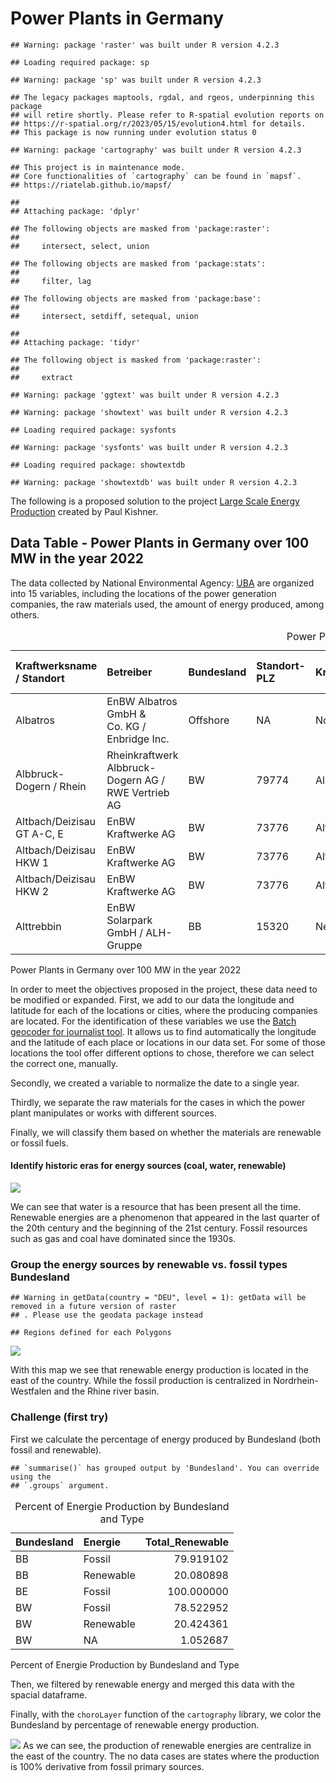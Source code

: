 # Power Plants in Germany

    ## Warning: package 'raster' was built under R version 4.2.3

    ## Loading required package: sp

    ## Warning: package 'sp' was built under R version 4.2.3

    ## The legacy packages maptools, rgdal, and rgeos, underpinning this package
    ## will retire shortly. Please refer to R-spatial evolution reports on
    ## https://r-spatial.org/r/2023/05/15/evolution4.html for details.
    ## This package is now running under evolution status 0

    ## Warning: package 'cartography' was built under R version 4.2.3

    ## This project is in maintenance mode. 
    ## Core functionalities of `cartography` can be found in `mapsf`.
    ## https://riatelab.github.io/mapsf/

    ## 
    ## Attaching package: 'dplyr'

    ## The following objects are masked from 'package:raster':
    ## 
    ##     intersect, select, union

    ## The following objects are masked from 'package:stats':
    ## 
    ##     filter, lag

    ## The following objects are masked from 'package:base':
    ## 
    ##     intersect, setdiff, setequal, union

    ## 
    ## Attaching package: 'tidyr'

    ## The following object is masked from 'package:raster':
    ## 
    ##     extract

    ## Warning: package 'ggtext' was built under R version 4.2.3

    ## Warning: package 'showtext' was built under R version 4.2.3

    ## Loading required package: sysfonts

    ## Warning: package 'sysfonts' was built under R version 4.2.3

    ## Loading required package: showtextdb

    ## Warning: package 'showtextdb' was built under R version 4.2.3

The following is a proposed solution to the project [Large Scale Energy
Production](https://github.com/Dr-Eberle-Zentrum/Advanced-data-processing-with-R/blob/main/Projects/PaulKirschner/ProjectIdea_Energy.md)
created by Paul Kishner.

## Data Table - Power Plants in Germany over 100 MW in the year 2022

The data collected by National Environmental Agency:
[UBA](https://www.umweltbundesamt.de/dokument/datenbank-kraftwerke-in-deutschland)
are organized into 15 variables, including the locations of the power
generation companies, the raw materials used, the amount of energy
produced, among others.

<table style="width:100%;">
<caption>Power Plants in Germany over 100 MW in the year 2022</caption>
<colgroup>
<col style="width: 11%" />
<col style="width: 21%" />
<col style="width: 4%" />
<col style="width: 5%" />
<col style="width: 7%" />
<col style="width: 13%" />
<col style="width: 9%" />
<col style="width: 14%" />
<col style="width: 4%" />
<col style="width: 8%" />
</colgroup>
<thead>
<tr class="header">
<th style="text-align: left;">Kraftwerksname / Standort</th>
<th style="text-align: left;">Betreiber</th>
<th style="text-align: left;">Bundesland</th>
<th style="text-align: left;">Standort-PLZ</th>
<th style="text-align: left;">Kraftwerksstandort</th>
<th style="text-align: right;">Elektrische Bruttoleistung (MW)</th>
<th style="text-align: left;">Fernwärme-leistung (MW)</th>
<th style="text-align: left;">Inbetriebnahme (ggf. Ertüchtigung)</th>
<th style="text-align: left;">Anlagenart</th>
<th style="text-align: left;">Primärenergieträger</th>
</tr>
</thead>
<tbody>
<tr class="odd">
<td style="text-align: left;">Albatros</td>
<td style="text-align: left;">EnBW Albatros GmbH &amp; Co. KG / Enbridge
Inc.</td>
<td style="text-align: left;">Offshore</td>
<td style="text-align: left;">NA</td>
<td style="text-align: left;">Nordsee</td>
<td style="text-align: right;">112.0</td>
<td style="text-align: left;">NA</td>
<td style="text-align: left;">2019</td>
<td style="text-align: left;">WEA</td>
<td style="text-align: left;">Wind (O)</td>
</tr>
<tr class="even">
<td style="text-align: left;">Albbruck-Dogern / Rhein</td>
<td style="text-align: left;">Rheinkraftwerk Albbruck-Dogern AG / RWE
Vertrieb AG</td>
<td style="text-align: left;">BW</td>
<td style="text-align: left;">79774</td>
<td style="text-align: left;">Albbruck</td>
<td style="text-align: right;">108.9</td>
<td style="text-align: left;">NA</td>
<td style="text-align: left;">1933 / 2009 (2020)</td>
<td style="text-align: left;">LWK</td>
<td style="text-align: left;">Wasser</td>
</tr>
<tr class="odd">
<td style="text-align: left;">Altbach/Deizisau GT A-C, E</td>
<td style="text-align: left;">EnBW Kraftwerke AG</td>
<td style="text-align: left;">BW</td>
<td style="text-align: left;">73776</td>
<td style="text-align: left;">Altbach</td>
<td style="text-align: right;">305.0</td>
<td style="text-align: left;">NA</td>
<td style="text-align: left;">1971-1997</td>
<td style="text-align: left;">GT</td>
<td style="text-align: left;">Erdgas</td>
</tr>
<tr class="even">
<td style="text-align: left;">Altbach/Deizisau HKW 1</td>
<td style="text-align: left;">EnBW Kraftwerke AG</td>
<td style="text-align: left;">BW</td>
<td style="text-align: left;">73776</td>
<td style="text-align: left;">Altbach</td>
<td style="text-align: right;">476.0</td>
<td style="text-align: left;">280</td>
<td style="text-align: left;">1985 (2006)</td>
<td style="text-align: left;">HKW</td>
<td style="text-align: left;">Steinkohle</td>
</tr>
<tr class="odd">
<td style="text-align: left;">Altbach/Deizisau HKW 2</td>
<td style="text-align: left;">EnBW Kraftwerke AG</td>
<td style="text-align: left;">BW</td>
<td style="text-align: left;">73776</td>
<td style="text-align: left;">Altbach</td>
<td style="text-align: right;">379.0</td>
<td style="text-align: left;">280</td>
<td style="text-align: left;">1997 (2012)</td>
<td style="text-align: left;">HKW (DT)</td>
<td style="text-align: left;">Steinkohle</td>
</tr>
<tr class="even">
<td style="text-align: left;">Alttrebbin</td>
<td style="text-align: left;">EnBW Solarpark GmbH / ALH-Gruppe</td>
<td style="text-align: left;">BB</td>
<td style="text-align: left;">15320</td>
<td style="text-align: left;">Neutrebbin</td>
<td style="text-align: right;">150.0</td>
<td style="text-align: left;">NA</td>
<td style="text-align: left;">2022</td>
<td style="text-align: left;">PV</td>
<td style="text-align: left;">Licht</td>
</tr>
</tbody>
</table>

Power Plants in Germany over 100 MW in the year 2022

In order to meet the objectives proposed in the project, these data need
to be modified or expanded. First, we add to our data the longitude and
latitude for each of the locations or cities, where the producing
companies are located. For the identification of these variables we use
the [Batch geocoder for journalist
tool](https://geocode.localfocus.nl/). It allows us to find
automatically the longitude and the latitude of each place or locations
in our data set. For some of those locations the tool offer different
options to chose, therefore we can select the correct one, manually.

Secondly, we created a variable to normalize the date to a single year.

Thirdly, we separate the raw materials for the cases in which the power
plant manipulates or works with different sources.

Finally, we will classify them based on whether the materials are
renewable or fossil fuels.

#### Identify historic eras for energy sources (coal, water, renewable)

![](danilopenagos_files/figure-markdown_strict/historic_eras-1.png)

We can see that water is a resource that has been present all the time.
Renewable energies are a phenomenon that appeared in the last quarter of
the 20th century and the beginning of the 21st century. Fossil resources
such as gas and coal have dominated since the 1930s.

### Group the energy sources by renewable vs. fossil types Bundesland

    ## Warning in getData(country = "DEU", level = 1): getData will be removed in a future version of raster
    ## . Please use the geodata package instead

    ## Regions defined for each Polygons

![](danilopenagos_files/figure-markdown_strict/fossil_vs_renewable-1.png)

With this map we see that renewable energy production is located in the
east of the country. While the fossil production is centralized in
Nordrhein-Westfalen and the Rhine river basin.

### Challenge (first try)

First we calculate the percentage of energy produced by Bundesland (both
fossil and renewable).

    ## `summarise()` has grouped output by 'Bundesland'. You can override using the
    ## `.groups` argument.

<table>
<caption>Percent of Energie Production by Bundesland and Type</caption>
<thead>
<tr class="header">
<th style="text-align: left;">Bundesland</th>
<th style="text-align: left;">Energie</th>
<th style="text-align: right;">Total_Renewable</th>
</tr>
</thead>
<tbody>
<tr class="odd">
<td style="text-align: left;">BB</td>
<td style="text-align: left;">Fossil</td>
<td style="text-align: right;">79.919102</td>
</tr>
<tr class="even">
<td style="text-align: left;">BB</td>
<td style="text-align: left;">Renewable</td>
<td style="text-align: right;">20.080898</td>
</tr>
<tr class="odd">
<td style="text-align: left;">BE</td>
<td style="text-align: left;">Fossil</td>
<td style="text-align: right;">100.000000</td>
</tr>
<tr class="even">
<td style="text-align: left;">BW</td>
<td style="text-align: left;">Fossil</td>
<td style="text-align: right;">78.522952</td>
</tr>
<tr class="odd">
<td style="text-align: left;">BW</td>
<td style="text-align: left;">Renewable</td>
<td style="text-align: right;">20.424361</td>
</tr>
<tr class="even">
<td style="text-align: left;">BW</td>
<td style="text-align: left;">NA</td>
<td style="text-align: right;">1.052687</td>
</tr>
</tbody>
</table>

Percent of Energie Production by Bundesland and Type

Then, we filtered by renewable energy and merged this data with the
spacial dataframe.

Finally, with the `choroLayer` function of the `cartography` library, we
color the Bundesland by percentage of renewable energy production.

![](danilopenagos_files/figure-markdown_strict/challenge_renewable-1.png)
As we can see, the production of renewable energies are centralize in
the east of the country. The no data cases are states where the
production is 100% derivative from fossil primary sources.
